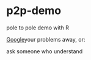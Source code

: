 # p2p-demo
pole to pole demo with R

[Google](http://google.com)your problems away, or:

ask someone who understand
